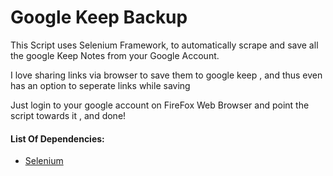# Google Keep Backup 

This Script uses Selenium Framework, to automatically scrape and save all the google Keep Notes from your Google Account.

I love sharing links via browser to save them to google keep , and thus even has an option to seperate links while saving

Just login to your google account on FireFox Web Browser and point the script towards it , and done!


#### List Of Dependencies:
* [Selenium](https://pypi.python.org/pypi/seleniu)
